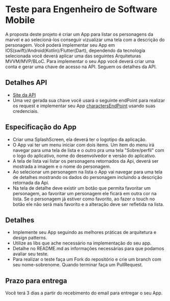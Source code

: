 # Teste para Engenheiro de Software Mobile

A proposta deste projeto é criar um App para listar os personagens da marvel e ao selecioná-los conseguir vizualizar uma tela com a descrição do personagem. Você poderá implementar seu App em IOS(swift)/Android(Kotlin)/Flutter(Dart), dependendo da tecnología selecionada você deverá aplicar uma das seguintes Arquiteturas MVVM/MVP/BLoC. Para implementar o seu App você deverá criar uma conta e gerar uma chave de acesso na API. Seguem os detalhes da API.

## Detalhes API
  - [Site da API](https://developer.marvel.com/documentation/getting_started)
  - Uma vez gerada sua chave você usará o seguinte endPoint para realizar os request e implementar seu App [charactersEndPoint](http://gateway.marvel.com/v1/public/characters) usando suas credenciais.
  
## Especificação do App
  - Criar uma SplashScreen, ela deverá ter o logotipo da aplicação.
  - O App vai ter um menu iniciar com dois items. Um item do menu irá navegar para uma tela de lista e o outro pra uma tela "Sobre/perfil" com o logo do aplicativo, nome do desenvolvedor e versão do aplicativo.
  - A tela de lista vai listar os personagens retornados da Api, deverá ser mostrada a imagem e o nome do personagem.
  - Ao selecionar um personagem na lista o App vai navegar para uma tela de detalhes mostrando os dados do personagem incluindo a descrição retornada da Api.
  - Na tela de detalhe deve existir um botão que permita favoritar um personagem, ao favoritar um personagem ele ficará em outra cor na lista. Se o personagem já estiver como favorito, ao fazer o touch no botão ele não será mais favorito e a alteração deve ser refletida na lista.
  
## Detalhes
  - Implemente seu App seguindo as melhores práticas de arquitetura e design patterns.
  - Utilize as libs que ache necessário na implementação do seu app.
  - Detalhe no README.md as informações necessárias para que podamos avaliar seu teste.
  - Para realizar o teste faça um Fork do repositório e crie um branch com seu nome-sobrenome. Quando terminar faça um PullRequest. 

## Prazo para entrega
  Você terá 3 dias a partir do recebimento do email para entregar o seu App.
